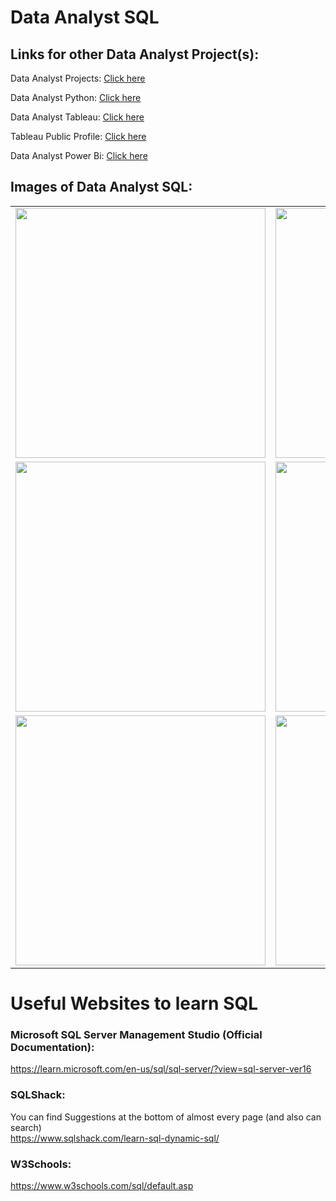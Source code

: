 <h1>Data Analyst SQL</h1>

<h2>Links for other Data Analyst Project(s):</h2>

<p>Data Analyst Projects: <a href="https://github.com/JAM5BOCsAdi/Data_Analyst_Projects">Click here</a></p>
<p>Data Analyst Python: <a href="https://github.com/JAM5BOCsAdi/Data_Analyst_Python">Click here</a></p>
<p>Data Analyst Tableau: <a href="https://github.com/JAM5BOCsAdi/Data_Analyst_Tableau">Click here</a></p>
<p>Tableau Public Profile: <a href="https://public.tableau.com/app/profile/adam.horvath6040/vizzes">Click here</a></p>
<p>Data Analyst Power Bi: <a href="https://github.com/JAM5BOCsAdi/Data_Analyst_Power_Bi">Click here</a></p>

<h2>Images of Data Analyst SQL:</h2>

|                              |                              |
| :--------------------------: | :--------------------------: |
| <img height="400 px" src=""> | <img height="400 px" src=""> |
| <img height="400 px" src=""> | <img height="400 px" src=""> |
| <img height="400 px" src=""> | <img height="400 px" src=""> |

# Useful Websites to learn SQL

### Microsoft SQL Server Management Studio (Official Documentation):

https://learn.microsoft.com/en-us/sql/sql-server/?view=sql-server-ver16

### SQLShack:

You can find Suggestions at the bottom of almost every page (and also can search)</br>
https://www.sqlshack.com/learn-sql-dynamic-sql/

### W3Schools:

https://www.w3schools.com/sql/default.asp
